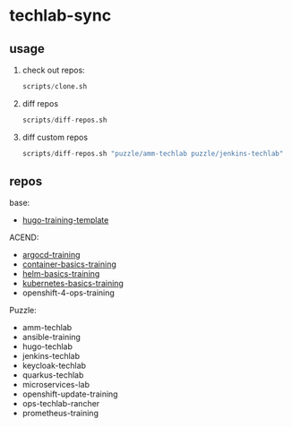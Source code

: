 # techlab-sync

## usage

1. check out repos:

   ```s
   scripts/clone.sh
   ```

1. diff repos

   ```s
   scripts/diff-repos.sh
   ```

1. diff custom repos

   ```s
   scripts/diff-repos.sh "puzzle/amm-techlab puzzle/jenkins-techlab"
   ```

## repos

base:

* [hugo-training-template](https://github.com/acend/hugo-training-template)

ACEND:

* [argocd-training](https://github.com/acend/argocd-training)
* [container-basics-training](https://github.com/acend/container-basics-training)
* [helm-basics-training](https://github.com/acend/helm-basics-training)
* [kubernetes-basics-training](https://github.com/acend/kubernetes-basics-training)
* openshift-4-ops-training

Puzzle:

* amm-techlab
* ansible-training
* hugo-techlab
* jenkins-techlab
* keycloak-techlab
* quarkus-techlab
* microservices-lab
* openshift-update-training
* ops-techlab-rancher
* prometheus-training
